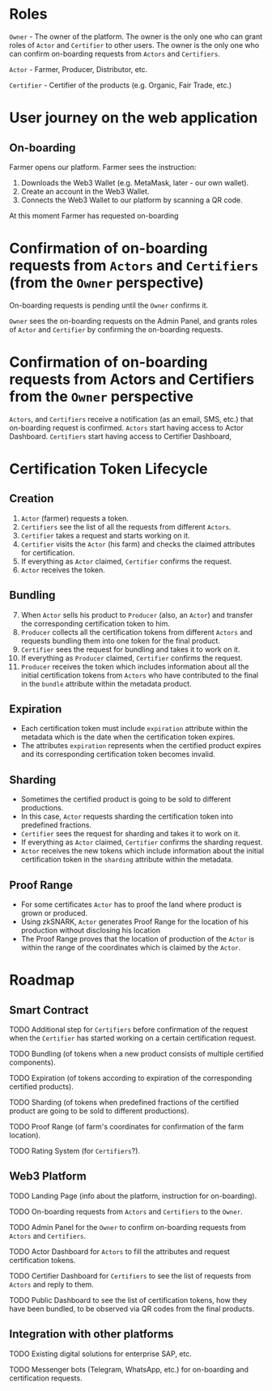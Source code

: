 # Roles

`Owner` - The owner of the platform. The owner is the only one who can grant roles of `Actor` and `Certifier` to other
users. The owner is the only one who can confirm on-boarding requests from `Actors` and `Certifiers`.

`Actor` - Farmer, Producer, Distributor, etc.

`Certifier` - Certifier of the products (e.g. Organic, Fair Trade, etc.)

# User journey on the web application

## On-boarding

Farmer opens our platform. Farmer sees the instruction:

1) Downloads the Web3 Wallet (e.g. MetaMask, later - our own wallet).
2) Create an account in the Web3 Wallet.
3) Connects the Web3 Wallet to our platform by scanning a QR code.

At this moment Farmer has requested on-boarding

# Confirmation of on-boarding requests from `Actors` and `Certifiers` (from the `Owner` perspective)

On-boarding requests is pending until the `Owner` confirms it.

`Owner` sees the on-boarding requests on the Admin Panel, and grants roles of `Actor` and `Certifier` by confirming the
on-boarding requests.

# Confirmation of on-boarding requests from Actors and Certifiers from the `Owner` perspective

`Actors`, and `Certifiers` receive a notification (as an email, SMS, etc.) that on-boarding request is confirmed.
`Actors` start having access to Actor Dashboard. `Certifiers` start having access to Certifier Dashboard,

# Certification Token Lifecycle

## Creation

1) `Actor` (farmer) requests a token.
2) `Certifiers` see the list of all the requests from different `Actors`.
3) `Certifier` takes a request and starts working on it.
4) `Certifier` visits the `Actor` (his farm) and checks the claimed attributes for certification.
5) If everything as `Actor` claimed, `Certifier` confirms the request.
6) `Actor` receives the token.

## Bundling

7) When `Actor` sells his product to `Producer` (also, an `Actor`) and transfer the corresponding certification token to
   him.
8) `Producer` collects all the certification tokens from different `Actors` and requests bundling them into one token
   for the
   final product.
9) `Certifier` sees the request for bundling and takes it to work on it.
10) If everything as `Producer` claimed, `Certifier` confirms the request.
11) `Producer` receives the token which includes information about all the initial certification tokens from `Actors`
    who
    have contributed to the final in the `bundle` attribute within the metadata
    product.

## Expiration

- Each certification token must include `expiration` attribute within the metadata which is the date when the
  certification token expires.
- The attributes `expiration` represents when the certified product expires and its corresponding certification token
  becomes invalid.

## Sharding

- Sometimes the certified product is going to be sold to different productions.
- In this case, `Actor` requests sharding the certification token into predefined fractions.
- `Certifier` sees the request for sharding and takes it to work on it.
- If everything as `Actor` claimed, `Certifier` confirms the sharding request.
- `Actor` receives the new tokens which include information about the initial certification token in the `sharding`
  attribute within the metadata.

## Proof Range

- For some certificates `Actor` has to proof the land where product is grown or produced.
- Using zkSNARK, `Actor` generates Proof Range for the location of his production without disclosing his location
- The Proof Range proves that the location of production of the `Actor` is within the range of the coordinates which
  is claimed by the `Actor`.

# Roadmap

## Smart Contract

TODO Additional step for `Certifiers` before confirmation of the request when the `Certifier` has started working on a
certain certification request.

TODO Bundling (of tokens when a new product consists of multiple certified components).

TODO Expiration (of tokens according to expiration of the corresponding certified products).

TODO Sharding (of tokens when predefined fractions of the certified product are going to be sold to different
productions).

TODO Proof Range (of farm's coordinates for confirmation of the farm location).

TODO Rating System (for `Certifiers`?).

## Web3 Platform

TODO Landing Page (info about the platform, instruction for on-boarding).

TODO On-boarding requests from `Actors` and `Certifiers` to the `Owner`.

TODO Admin Panel for the `Owner` to confirm on-boarding requests from `Actors` and `Certifiers`.

TODO Actor Dashboard for `Actors` to fill the attributes and request certification tokens.

TODO Certifier Dashboard for `Certifiers` to see the list of requests from `Actors` and reply to them.

TODO Public Dashboard to see the list of certification tokens, how they have been bundled, to be observed via QR codes
from the final products.

## Integration with other platforms

TODO Existing digital solutions for enterprise SAP, etc.

TODO Messenger bots (Telegram, WhatsApp, etc.) for on-boarding and certification requests.